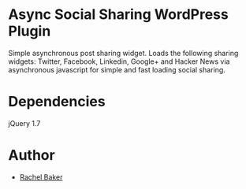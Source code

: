 Async Social Sharing WordPress Plugin
===

Simple asynchronous post sharing widget.  Loads the following sharing widgets: Twitter, Facebook, Linkedin, Google+ and Hacker News via asynchronous javascript for simple and fast loading social sharing.

Dependencies
===

jQuery 1.7

Author
===

- [Rachel Baker](http://rachelbaker.me)

